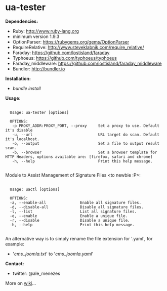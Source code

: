 # ua-tester

<b>Dependencies:</b>
 - Ruby: http://www.ruby-lang.org
  - minimum version 1.9.3
 - OptionParser: https://rubygems.org/gems/OptionParser
 - RequireRelative: http://www.steveklabnik.com/require_relative/
 - Faraday: https://github.com/lostisland/faraday
 - Typhoeus: https://github.com/typhoeus/typhoeus
 - Faraday_middleware: https://github.com/lostisland/faraday_middleware
 - Bundler: http://bundler.io

<b>Installation:</b>
- <i>bundle install</i>

<b>Usage:</b>
<pre>
 <code>
  Usage: ua-tester [options]

  OPTIONS:
   -p PROXY_ADDR:PROXY_PORT, --proxy &#9; Set a proxy to use. Default it's disable
   -u, --url &#9;&#9;&#9;&#9; URL target do scan. Default it's localhost.
   -o, --output &#9;&#9;&#9; Set a file to output result scan.
   -b, --browser &#9;&#9;&#9; Set a browser template for HTTP Headers, options available are: [firefox, safari and chrome]
   -h, --help &#9;&#9;&#9;&#9; Print this help message.
 </code>
</pre>

Module to Assist Management of Signature Files \<to newbie :P\>:
<pre>
 <code>
  Usage: uactl [options]

  OPTIONS:
  -a, --enable-all &#9;&#9; Enable all signature files.
  -d, --disable-all &#9;&#9; Disable all signature files.
  -l, --list &#9;&#9;&#9; List all signature files.
  -e, --enable &#9;&#9;&#9; Enable a unique file.
  -r, --disable &#9;&#9; Disable a unique file.
  -h, --help &#9;&#9;&#9; Print this help message.
 </code>
</pre>

An alternative way is to simply rename the file extension for '.yaml', for example:
 - '<i>cms_joomla.txt</i>' to '<i>cms_joomla.yaml</i>'

<b>Contact:</b>
  - twitter: @ale_menezes

More on <a href="https://github.com/amenezes/ua-tester/wiki">wiki</a>...

